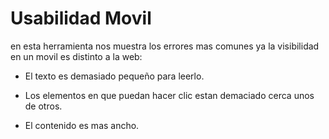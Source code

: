 # Usabilidad Movil

en esta herramienta nos muestra los errores mas comunes ya la visibilidad  en un movil es distinto a la web:

   * El texto es demasiado pequeño para leerlo.
   
   * Los elementos en que puedan hacer clic estan demaciado cerca unos de otros.
   
   * El contenido es mas ancho.
